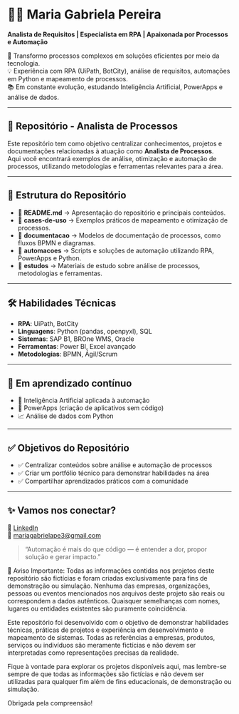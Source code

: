 # 👩‍💻 Maria Gabriela Pereira

**Analista de Requisitos | Especialista em RPA | Apaixonada por Processos e Automação**

🎯 Transformo processos complexos em soluções eficientes por meio da tecnologia.  
💡 Experiência com RPA (UiPath, BotCity), análise de requisitos, automações em Python e mapeamento de processos.  
📚 Em constante evolução, estudando Inteligência Artificial, PowerApps e análise de dados.

---

## 📌 Repositório - Analista de Processos

Este repositório tem como objetivo centralizar conhecimentos, projetos e documentações relacionadas à atuação como **Analista de Processos**.  
Aqui você encontrará exemplos de análise, otimização e automação de processos, utilizando metodologias e ferramentas relevantes para a área.

---

## 📂 Estrutura do Repositório

- 📄 **README.md** → Apresentação do repositório e principais conteúdos.
- 📁 **cases-de-uso** → Exemplos práticos de mapeamento e otimização de processos.
- 📁 **documentacao** → Modelos de documentação de processos, como fluxos BPMN e diagramas.
- 📁 **automacoes** → Scripts e soluções de automação utilizando RPA, PowerApps e Python.
- 📁 **estudos** → Materiais de estudo sobre análise de processos, metodologias e ferramentas.

---

## 🛠 Habilidades Técnicas

- **RPA**: UiPath, BotCity
- **Linguagens**: Python (pandas, openpyxl), SQL
- **Sistemas**: SAP B1, BROne WMS, Oracle
- **Ferramentas**: Power BI, Excel avançado
- **Metodologias**: BPMN, Ágil/Scrum

---

## 🧠 Em aprendizado contínuo

- 🤖 Inteligência Artificial aplicada à automação
- 📲 PowerApps (criação de aplicativos sem código)
- 📈 Análise de dados com Python

---

## ✅ Objetivos do Repositório

- ✅ Centralizar conteúdos sobre análise e automação de processos
- ✅ Criar um portfólio técnico para demonstrar habilidades na área
- ✅ Compartilhar aprendizados práticos com a comunidade

---

## ✨ Vamos nos conectar?

🔗 [LinkedIn](https://www.linkedin.com/in/mariagabrielape/)  
📧 mariagabrielape3@gmail.com

> “Automação é mais do que código — é entender a dor, propor solução e gerar impacto.”


🚨 Aviso Importante: Todas as informações contidas nos projetos deste repositório são fictícias e foram criadas exclusivamente para fins de demonstração ou simulação.
Nenhuma das empresas, organizações, pessoas ou eventos mencionados nos arquivos deste projeto são reais ou correspondem a dados autênticos. Quaisquer semelhanças com nomes, lugares ou entidades existentes são puramente coincidência.

Este repositório foi desenvolvido com o objetivo de demonstrar habilidades técnicas, práticas de projetos e experiência em desenvolvimento e mapeamento de sistemas. Todas as referências a empresas, produtos, serviços ou indivíduos são meramente fictícias e não devem ser interpretadas como representações precisas da realidade.

Fique à vontade para explorar os projetos disponíveis aqui, mas lembre-se sempre de que todas as informações são fictícias e não devem ser utilizadas para qualquer fim além de fins educacionais, de demonstração ou simulação.

Obrigada pela compreensão!
